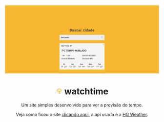 <p align="center">
<img src="./assets/img/screenshot.png" alt="watchtime screenshot">
</p>
<h1 align="center"><img src="./assets/img/logo.svg" width="22px" height:="22px"> watchtime</h1>
<p align="center">
Um site simples desenvolvido para ver a previsão do tempo.
</p>
<p align="center">Veja como ficou o site <a href="https://lucasfernandodev.github.io/watchtime/">clicando aqui</a>, a api usada é a <a href="https://console.hgbrasil.com/documentation/weather">HG Weather</a>.</p>
